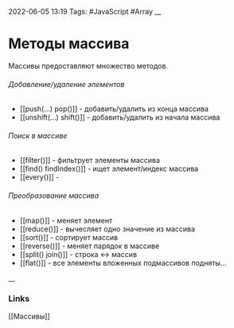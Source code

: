 2022-06-05 13:19
Tags: #JavaScript #Array
__
# Методы массива
Массивы предоставляют множество методов.

###### Добавление/удаление элементов
- [[push(...) pop()]] - добавить/удалить из конца массива
- [[unshift(...) shift()]] - добавить/удалить из начала массива


###### Поиск в массиве
- [[filter()]] - фильтрует элементы массива
- [[find() findIndex()]] - ищет элемент/индекс массива
- [[every()]] - 


###### Преобразование массива
- [[map()]] - меняет элемент
- [[reduce()]] - вычесляет одно значение из массива
- [[sort()]] - сортирует массив
- [[reverse()]] - меняет парядок в массиве
- [[split() join()]] - строка <-> массив
- [[flat()]] - все элементы вложенных подмассивов подняты...

__
### Links
[[Массивы]]